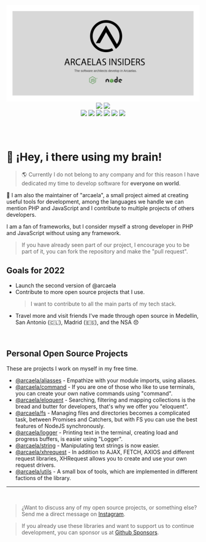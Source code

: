 <img src="./assets/banner.svg">

<div style="text-align:center;width:100%;">
<a target="_blank" href="https://github.com/sponsors/arcaela"><img src="https://img.shields.io/badge/SPONSOR-%E2%99%A5-pink"></a> <a target="_blank" href="./LICENSE"><img src="https://img.shields.io/badge/LICENSE-MD-blue"></a>
</div>

<div style="text-align:center;">
<a target="_blank" href="https://npmjs.com/package/@arcaela/aliasses"><img src="https://img.shields.io/badge/aliasses-npm-red"></a> <a target="_blank" href="https://npmjs.com/package/@arcaela/command"><img src="https://img.shields.io/badge/command-npm-blue"></a> <a target="_blank" href="https://npmjs.com/package/@arcaela/eloquent"><img src="https://img.shields.io/badge/eloquent-npm-orange"></a> <a target="_blank" href="https://npmjs.com/package/@arcaela/fs"><img src="https://img.shields.io/badge/fs-npm-violet"></a> <a target="_blank" href="https://npmjs.com/package/@arcaela/logger"><img src="https://img.shields.io/badge/logger-npm-green"></a> <a target="_blank" href="https://npmjs.com/package/@arcaela/logger"><img src="https://img.shields.io/badge/logger-npm-xhrequest"></a>
</div>

<br> <br>

# 👋 ¡Hey, i there using my brain!

> 🌎 Currently I do not belong to any company and for this reason I have dedicated my time to develop software for **everyone on world**.

🚧 I am also the maintainer of "arcaela", a small project aimed at creating useful tools for development, among the languages ​​we handle we can mention PHP and JavaScript and I contribute to multiple projects of others developers.

I am a fan of frameworks, but I consider myself a strong developer in PHP and JavaScript without using any framework.

> If you have already seen part of our project, I encourage you to be part of it, you can fork the repository and make the "pull request".

## Goals for 2022
- Launch the second version of @arcaela
- Contribute to more open source projects that I use.
    > I want to contribute to all the main parts of my tech stack.
- Travel more and visit friends I've made through open source in Medellin, San Antonio (🇨🇱),  Madrid (🇪🇸), and the NSA 😞


<br/>

## Personal Open Source Projects

These are projects I work on myself in my free time.

- [@arcaela/aliasses](https://github.com/arcaela/arcaela/tree/main/aliasses) - Empathize with your module imports, using aliases.
- [@arcaela/command](https://github.com/arcaela/arcaela/tree/main/command) - If you are one of those who like to use terminals, you can create your own native commands using "command".
- [@arcaela/eloquent](https://github.com/arcaela/arcaela/tree/main/eloquent) - Searching, filtering and mapping collections is the bread and butter for developers, that's why we offer you "eloquent".
- [@arcaela/fs](https://github.com/arcaela/arcaela/tree/main/fs) - Managing files and directories becomes a complicated task, between Promises and Catchers, but with FS you can use the best features of NodeJS synchronously.
- [@arcaela/logger](https://github.com/arcaela/arcaela/tree/main/logger) - Printing text in the terminal, creating load and progress buffers, is easier using "Logger".
- [@arcaela/string](https://github.com/arcaela/arcaela/tree/main/string) - Manipulating text strings is now easier.
- [@arcaela/xhrequest](https://github.com/arcaela/arcaela/tree/main/xhrequest) - In addition to AJAX, FETCH, AXIOS and different request libraries, XHRequest allows you to create and use your own request drivers.
- [@arcaela/utils](https://github.com/arcaela/arcaela/tree/main/utils) - A small box of tools, which are implemented in different factions of the library.

<hr/><br/>

> ¿Want to discuss any of my open source projects, or something else? Send me a direct message on [Instagram](https://instagram.com/arcaelas).

> If you already use these libraries and want to support us to continue development, you can sponsor us at [Github Sponsors](https://github.com/sponsors/arcaela).